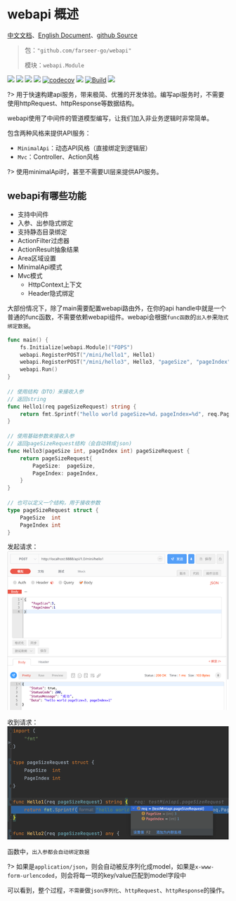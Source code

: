 # webapi 概述
[中文文档](https://farseer-go.github.io/doc/)、[English Document](https://farseer-go.github.io/doc/#/en-us/)、[github Source](https://github.com/farseer-go/webapi)

> 包：`"github.com/farseer-go/webapi"`
>
> 模块：`webapi.Module`

![](https://img.shields.io/github/stars/farseer-go?style=social)
![](https://img.shields.io/github/license/farseer-go/webapi)
![](https://img.shields.io/github/go-mod/go-version/farseer-go/webapi)
![](https://img.shields.io/github/v/release/farseer-go/webapi)
[![codecov](https://img.shields.io/codecov/c/github/farseer-go/webapi)](https://codecov.io/gh/farseer-go/webapi)
![](https://img.shields.io/github/languages/code-size/farseer-go/webapi)
[![Build](https://github.com/farseer-go/webapi/actions/workflows/test.yml/badge.svg)](https://github.com/farseer-go/webapi/actions/workflows/test.yml)
![](https://goreportcard.com/badge/github.com/farseer-go/webapi)

?> 用于快速构建api服务，带来极简、优雅的开发体验。编写api服务时，不需要使用httpRequest、httpResponse等数据结构。

webapi使用了中间件的管道模型编写，让我们加入非业务逻辑时非常简单。

包含两种风格来提供API服务：
- `MinimalApi`：动态API风格（直接绑定到逻辑层）
- `Mvc`：Controller、Action风格

?> 使用minimalApi时，甚至不需要UI层来提供API服务。

## webapi有哪些功能
- 支持中间件
- 入参、出参隐式绑定
- 支持静态目录绑定
- ActionFilter过虑器
- ActionResult抽象结果
- Area区域设置
- MinimalApi模式
- Mvc模式
  - HttpContext上下文
  - Header隐式绑定

大部份情况下，除了main需要配置webapi路由外，在你的api handle中就是一个普通的func函数，不需要依赖webapi组件。webapi会根据`func函数`的`出入参`来`隐式绑定数据`。

```go
func main() {
	fs.Initialize[webapi.Module]("FOPS")
	webapi.RegisterPOST("/mini/hello1", Hello1)
	webapi.RegisterPOST("/mini/hello3", Hello3, "pageSize", "pageIndex")
	webapi.Run()
}

// 使用结构（DTO）来接收入参
// 返回string
func Hello1(req pageSizeRequest) string {
	return fmt.Sprintf("hello world pageSize=%d，pageIndex=%d", req.PageSize, req.PageIndex)
}

// 使用基础参数来接收入参
// 返回pageSizeRequest结构（会自动转成json)
func Hello3(pageSize int, pageIndex int) pageSizeRequest {
    return pageSizeRequest{
        PageSize:  pageSize,
        PageIndex: pageIndex,
    }
}

// 也可以定义一个结构，用于接收参数
type pageSizeRequest struct {
    PageSize  int
    PageIndex int
}
```
发起请求：
![img_3.png](images/img_3.png)

收到请求：
![img.png](images/img.png)

函数中，`出入参都会自动绑定数据`

?> 如果是`application/json`，则会自动被反序列化成model，如果是`x-www-form-urlencoded`，则会将每一项的key/value匹配到model字段中

可以看到，整个过程，`不需要`做`json序列化`、`httpRequest`、`httpResponse`的操作。